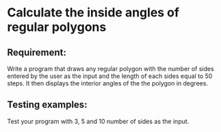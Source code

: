 # Calculate the inside angles of regular polygons

## Requirement:

Write a program that draws any regular polygon with the number of sides entered by the user as the input and the length of each sides equal to 50 steps.
It then displays the interior angles of the the polygon in degrees.

## Testing examples:

Test your program with 3, 5 and 10 number of sides as the input.
